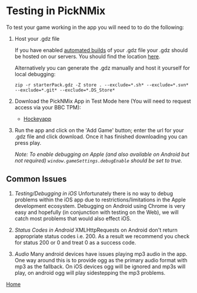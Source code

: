 # Testing in PickNMix

To test your game working in the app you will need to to do the following:

1. Host your .gdz file

   If you have enabled [automated builds](build-pipeline.md#building-for-apps) 
   of your .gdz file your .gdz should be hosted on our servers. You should find 
   the location [here](../README.md#important-links). 

   Alternatively you can generate the .gdz manually and host it yourself for local debugging:
   ````
   zip -r starterPack.gdz -Z store . --exclude=*.sh* --exclude=*.svn* --exclude=*.git* --exclude=*.DS_Store*
   ````
2. Download the PickNMix App in Test Mode here (You will need to request access via your BBC TPM):

   * [Hockeyapp](https://rink.hockeyapp.net/manage/dashboard)

3. Run the app and click on the 'Add Game' button; enter the url for your .gdz file 
and click download. Once it has finished downloading you can press play.

   _Note: To enable debugging on Apple (and also available on Android but not required) `window.gameSettings.debugEnable` should be set to true._
   

## Common Issues

1. *Testing/Debugging in iOS*
Unfortunately there is no way to debug problems within the iOS app due to restrictions/limitations in the Apple development ecosystem. Debugging on Android using Chrome is very easy and hopefully (in conjunction with testing on the Web), we will catch most problems that would also effect iOS. 

2. *Status Codes in Android*
XMLHttpRequests on Android don't return appropriate status codes i.e. 200. As a result we recommend you check for status 200 or 0 and treat 0 as a success code. 

3. *Audio*
Many android devices have issues playing mp3 audio in the app. One way around this is to provide ogg as the primary audio format with mp3 as the fallback. On iOS devices ogg will be ignored and mp3s will play, on android ogg will play sidestepping the mp3 problems.


[Home](../README.md)
